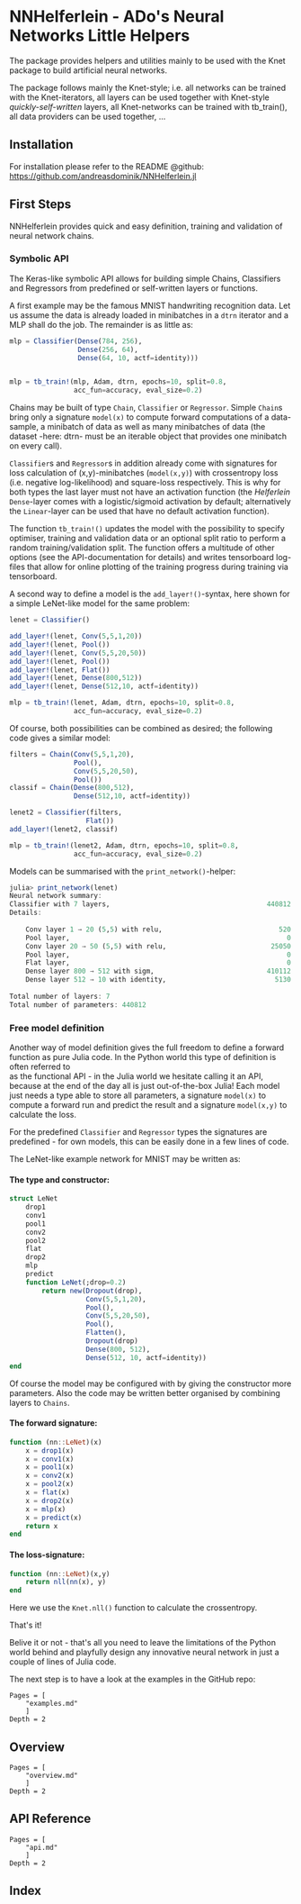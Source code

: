# NNHelferlein - ADo's Neural Networks Little Helpers

The package provides helpers and utilities mainly to be
used with the Knet package to build artificial neural networks.

The package follows mainly the Knet-style; i.e. all networks can be
trained with the Knet-iterators, all layers can be used together with
Knet-style *quickly-self-written* layers, all Knet-networks can be trained
with tb_train(), all data providers can be used together, ...


## Installation

For installation please refer to the README @github:
<https://github.com/andreasdominik/NNHelferlein.jl>

## First Steps

NNHelferlein provides quick and easy definition, training and
validation of neural network chains.

### Symbolic API
The Keras-like symbolic API allows for building simple Chains,
Classifiers and Regressors from predefined or self-written 
layers or functions.

A first example may be the famous MNIST handwriting recognition 
data. Let us assume the data is already loaded in minibatches 
in a `dtrn` iterator and a MLP shall do the job. 
The remainder is as little as:

```julia
mlp = Classifier(Dense(784, 256),
                 Dense(256, 64), 
                 Dense(64, 10, actf=identity)))


mlp = tb_train!(mlp, Adam, dtrn, epochs=10, split=0.8,
                acc_fun=accuracy, eval_size=0.2)
```

Chains may be built of type `Chain`, `Classifier` or `Regressor`.
Simple `Chain`s bring only a signature `model(x)` to compute 
forward computations
of a data-sample, a minibatch of data as well as many minibatches of data
(the dataset -here: dtrn- must be an iterable object that provides
one minibatch on every call).

`Classifier`s and `Regressor`s in addition already come with signatures
for loss calculation of (x,y)-minibatches (`model(x,y)`) 
with crossentropy loss
(i.e. negative log-likelihood) and square-loss respectively. This is why 
for both types the last layer must not have an activation function
(the *Helferlein* `Dense`-layer comes with a logistic/sigmoid activation
by default; alternatively the `Linear`-layer can be used that have 
no default activation function).

The function `tb_train!()`
updates the model with the possibility to specify optimiser, training
and validation data or an optional split ratio to perform a random 
training/validation split. The function offers a multitude of 
other options (see the API-documentation for details) and writes
tensorboard log-files that allow for online plotting of the 
training progress during training via tensorboard.

A second way to define a model is the `add_layer!()`-syntax, here shown
for a simple LeNet-like model for the same problem:

```julia
lenet = Classifier()

add_layer!(lenet, Conv(5,5,1,20))
add_layer!(lenet, Pool())
add_layer!(lenet, Conv(5,5,20,50))
add_layer!(lenet, Pool())
add_layer!(lenet, Flat())
add_layer!(lenet, Dense(800,512))
add_layer!(lenet, Dense(512,10, actf=identity))

mlp = tb_train!(lenet, Adam, dtrn, epochs=10, split=0.8,
                acc_fun=accuracy, eval_size=0.2)
```

Of course, both possibilities can be combined as desired; the
following code gives a similar model:

```julia
filters = Chain(Conv(5,5,1,20),
                Pool(),
                Conv(5,5,20,50),
                Pool())
classif = Chain(Dense(800,512),
                Dense(512,10, actf=identity))

lenet2 = Classifier(filters, 
                   Flat())
add_layer!(lenet2, classif)

mlp = tb_train!(lenet2, Adam, dtrn, epochs=10, split=0.8,
                acc_fun=accuracy, eval_size=0.2)
```

Models can be summarised with the `print_network()`-helper:

```julia
julia> print_network(lenet)
Neural network summary:
Classifier with 7 layers,                                       440812 params
Details:
 
    Conv layer 1 → 20 (5,5) with relu,                             520 params
    Pool layer,                                                      0 params
    Conv layer 20 → 50 (5,5) with relu,                          25050 params
    Pool layer,                                                      0 params
    Flat layer,                                                      0 params
    Dense layer 800 → 512 with sigm,                            410112 params
    Dense layer 512 → 10 with identity,                           5130 params
 
Total number of layers: 7
Total number of parameters: 440812
```

### Free model definition
Another way of model definition gives the full freedom 
to define a forward function as pure Julia code. 
In the Python world this type of definition is often referred to  
as the functional API - in the Julia world we hesitate calling 
it an API, 
because at the end of the day all is just out-of-the-box Julia!
Each model just needs a type able to store all parameters, 
a signature `model(x)` to compute a forward run and predict
the result and a signature `model(x,y)` to calculate the loss.

For the predefined `Classifier` and `Regressor` types the signatures are 
predefined - for own models, this can be easily done in a few lines of
code.

The LeNet-like example network for MNIST may be written as:

#### The type and constructor:
```julia
struct LeNet
    drop1
    conv1
    pool1
    conv2
    pool2
    flat
    drop2
    mlp
    predict
    function LeNet(;drop=0.2)
        return new(Dropout(drop),
                   Conv(5,5,1,20),
                   Pool(),
                   Conv(5,5,20,50),
                   Pool(),
                   Flatten(),
                   Dropout(drop)
                   Dense(800, 512),
                   Dense(512, 10, actf=identity))
end
```
Of course the model may be configured with by giving the constructor
more parameters.
Also the code may be written better organised by combining
layers to `Chains`.


#### The forward signature:
```julia
function (nn::LeNet)(x)
    x = drop1(x)
    x = conv1(x)
    x = pool1(x)
    x = conv2(x)
    x = pool2(x)
    x = flat(x)
    x = drop2(x)
    x = mlp(x)
    x = predict(x)
    return x
end
```

#### The loss-signature:
```julia
function (nn::LeNet)(x,y)
    return nll(nn(x), y)
end
```

Here we use the `Knet.nll()` function to calculate the crossentropy. 

That's it!

Belive it or not - that's all you need to leave the 
limitations of the Python world behind and playfully design any 
innovative neural network in just a couple of lines of Julia code.

The next step is to have a look at the examples
in the GitHub repo:

```@contents
Pages = [
    "examples.md"
    ]
Depth = 2
```

## Overview

```@contents
Pages = [
    "overview.md"
    ]
Depth = 2
```



## API Reference

```@contents
Pages = [
    "api.md"
    ]
Depth = 2
```

## Index

```@index
```
